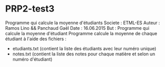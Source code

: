 # PRP2-test3
Programme qui calcule la moyenne d'étudiants
Societe : ETML-ES
Auteur  : Ramos Lino && Panchaud Gaël
Date	   : 16.06.2015
But     : Programme qui calcule la moyenne d'étudiant
Programme  calcule la moyenne de chaque étudiant à l'aide des fichiers :
 - etudiants.txt (contient la liste des étudiants avec leur numéro unique)
 - notes.txt (contient la liste des notes pour chaque matière et selon un numéro d'étudiant)
 
